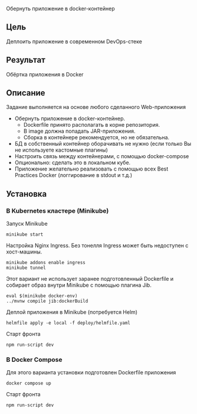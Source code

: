 Обернуть приложение в docker-контейнер

## Цель

Деплоить приложение в современном DevOps-стеке

## Результат

Обёртка приложения в Docker

## Описание

Задание выполняется на основе любого сделанного Web-приложения

- Обернуть приложение в docker-контейнер. 
  - Dockerfile принято располагать в корне репозитория. 
  - В image должна попадать JAR-приложения. 
  - Сборка в контейнере рекомендуется, но не обязательна.
- БД в собственный контейнер оборачивать не нужно (если только Вы не используете кастомные плагины)
- Настроить связь между контейнерами, с помощью docker-compose
- Опционально: сделать это в локальном кубе.
- Приложение желательно реализовать с помощью всех Best Practices Docker (логгирование в stdout и т.д.)

## Установка

### В Kubernetes кластере (Minikube)

Запуск Minikube 
```shell
minikube start
```

Настройка Nginx Ingress. 
Без тонелля Ingress может быть недоступен с хост-машины.
```shell
minikube addons enable ingress
minikube tunnel
```

Этот вариант не использует заранее подготовленный Dockerfile и собирает образ внутри Minikube с помощью плагина Jib.
```shell
eval $(minikube docker-env)
../mvnw compile jib:dockerBuild
```

Деплой приложения в Minikube (потребуется Helm)
```shell
helmfile apply -e local -f deploy/helmfile.yaml
```

Старт фронта
```shell
npm run-script dev
```

### В Docker Compose

Для этого варианта установки подготовлен Dockerfile приложения 

```shell
docker compose up
```

Старт фронта
```shell
npm run-script dev
```